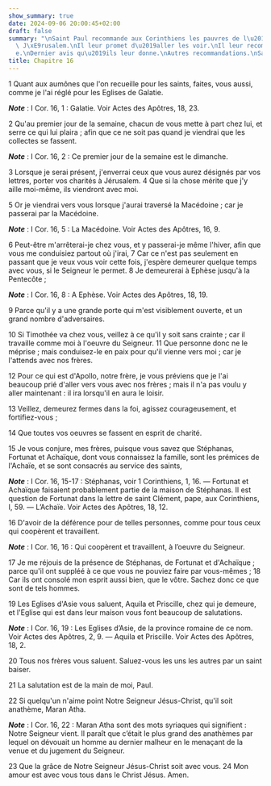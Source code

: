 ```yaml
---
show_summary: true
date: 2024-09-06 20:00:45+02:00
draft: false
summary: "\nSaint Paul recommande aux Corinthiens les pauvres de l\u2019Eglise de\
  \ J\xE9rusalem.\nIl leur promet d\u2019aller les voir.\nIl leur recommande Timoth\xE9\
  e.\nDernier avis qu\u2019ils leur donne.\nAutres recommandations.\nSalutations.\n"
title: Chapitre 16
---
```





1 Quant aux aumônes que l'on recueille pour les saints, faites, vous aussi, comme je l'ai réglé pour les Eglises de Galatie.

***Note*** :  I Cor. 16, 1 : Galatie. Voir Actes des Apôtres, 18, 23.

2 Qu'au premier jour de la semaine, chacun de vous mette à part chez lui, et serre ce qui lui plaira ; afin que ce ne soit pas quand je viendrai que les collectes se fassent.

***Note*** :  I Cor. 16, 2 : Ce premier jour de la semaine est le dimanche.

3 Lorsque je serai présent, j'enverrai ceux que vous aurez désignés par vos lettres, porter vos charités à Jérusalem. 4 Que si la chose mérite que j'y aille moi-même, ils viendront avec moi.


5 Or je viendrai vers vous lorsque j'aurai traversé la Macédoine ; car je passerai par la Macédoine.

***Note*** :  I Cor. 16, 5 : La Macédoine. Voir Actes des Apôtres, 16, 9.

6 Peut-être m'arrêterai-je chez vous, et y passerai-je même l'hiver, afin que vous me conduisiez partout où j'irai, 7 Car ce n'est pas seulement en passant que je veux vous voir cette fois, j'espère demeurer quelque temps avec vous, si le Seigneur le permet. 8 Je demeurerai à Ephèse jusqu'à la Pentecôte ;

***Note*** :  I Cor. 16, 8 : A Ephèse. Voir Actes des Apôtres, 18, 19.

9 Parce qu'il y a une grande porte qui m'est visiblement ouverte, et un grand nombre d'adversaires.


10 Si Timothée va chez vous, veillez à ce qu'il y soit sans crainte ; car il travaille comme moi à l'oeuvre du Seigneur. 11 Que personne donc ne le méprise ; mais conduisez-le en paix pour qu'il vienne vers moi ; car je l'attends avec nos frères.


12 Pour ce qui est d'Apollo, notre frère, je vous préviens que je l'ai beaucoup prié d'aller vers vous avec nos frères ; mais il n'a pas voulu y aller maintenant : il ira lorsqu'il en aura le loisir.


13 Veillez, demeurez fermes dans la foi, agissez courageusement, et fortifiez-vous ;


14 Que toutes vos oeuvres se fassent en esprit de charité.


15 Je vous conjure, mes frères, puisque vous savez que Stéphanas, Fortunat et Achaïque, dont vous connaissez la famille, sont les prémices de l'Achaïe, et se sont consacrés au service des saints,

***Note*** :  I Cor. 16, 15-17 : Stéphanas, voir 1 Corinthiens, 1, 16. ― Fortunat et Achaïque faisaient probablement partie de la maison de Stéphanas. Il est question de Fortunat dans la lettre de saint Clément, pape, aux Corinthiens, I, 59. ― L’Achaïe. Voir Actes des Apôtres, 18, 12.

16 D'avoir de la déférence pour de telles personnes, comme pour tous ceux qui coopèrent et travaillent.

***Note*** :  I Cor. 16, 16 : Qui coopèrent et travaillent, à l’oeuvre du Seigneur.

17 Je me réjouis de la présence de Stéphanas, de Fortunat et d'Achaïque ; parce qu'il ont suppléé à ce que vous ne pouviez faire par vous-mêmes ; 18 Car ils ont consolé mon esprit aussi bien, que le vôtre. Sachez donc ce que sont de tels hommes.


19 Les Eglises d'Asie vous saluent, Aquila et Priscille, chez qui je demeure, et l'Eglise qui est dans leur maison vous font beaucoup de salutations.

***Note*** :  I Cor. 16, 19 : Les Eglises d’Asie, de la province romaine de ce nom. Voir Actes des Apôtres, 2, 9. ― Aquila et Priscille. Voir Actes des Apôtres, 18, 2.

20 Tous nos frères vous saluent. Saluez-vous les uns les autres par un saint baiser.


21 La salutation est de la main de moi, Paul.


22 Si quelqu'un n'aime point Notre Seigneur Jésus-Christ, qu'il soit anathème, Maran Atha.

***Note*** :  I Cor. 16, 22 : Maran Atha sont des mots syriaques qui signifient : Notre Seigneur vient. Il paraît que c’était le plus grand des anathèmes par lequel on dévouait un homme au dernier malheur en le menaçant de la venue et du jugement du Seigneur.


23 Que la grâce de Notre Seigneur Jésus-Christ soit avec vous. 24 Mon amour est avec vous tous dans le Christ Jésus. Amen.
